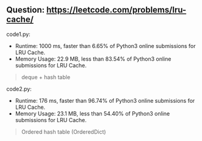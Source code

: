 ## Question: https://leetcode.com/problems/lru-cache/

code1.py:
* Runtime: 1000 ms, faster than 6.65% of Python3 online submissions for LRU Cache.
* Memory Usage: 22.9 MB, less than 83.54% of Python3 online submissions for LRU Cache.
>deque + hash table

code2.py:
* Runtime: 176 ms, faster than 96.74% of Python3 online submissions for LRU Cache.
* Memory Usage: 23.1 MB, less than 54.40% of Python3 online submissions for LRU Cache.
>Ordered hash table (OrderedDict)
